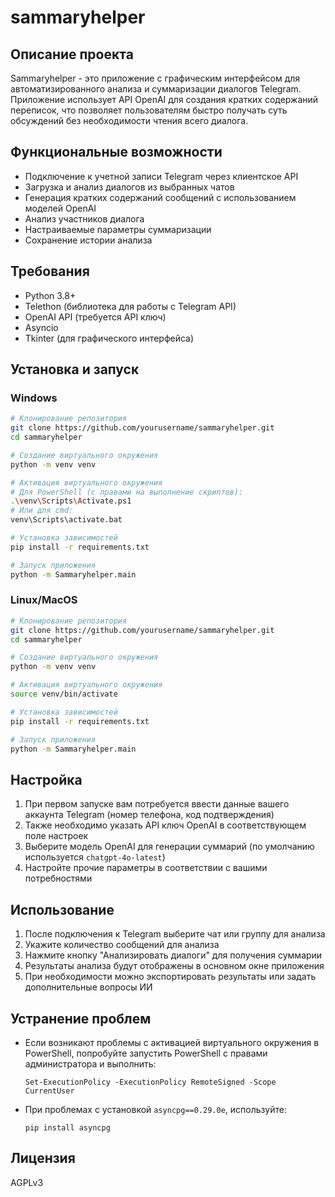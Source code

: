 # sammaryhelper

## Описание проекта
Sammaryhelper - это приложение с графическим интерфейсом для автоматизированного анализа и суммаризации диалогов Telegram. Приложение использует API OpenAI для создания кратких содержаний переписок, что позволяет пользователям быстро получать суть обсуждений без необходимости чтения всего диалога.

## Функциональные возможности
- Подключение к учетной записи Telegram через клиентское API
- Загрузка и анализ диалогов из выбранных чатов
- Генерация кратких содержаний сообщений с использованием моделей OpenAI
- Анализ участников диалога
- Настраиваемые параметры суммаризации
- Сохранение истории анализа

## Требования
- Python 3.8+
- Telethon (библиотека для работы с Telegram API)
- OpenAI API (требуется API ключ)
- Asyncio
- Tkinter (для графического интерфейса)

## Установка и запуск

### Windows
```bash
# Клонирование репозитория
git clone https://github.com/yourusername/sammaryhelper.git
cd sammaryhelper

# Создание виртуального окружения
python -m venv venv

# Активация виртуального окружения
# Для PowerShell (с правами на выполнение скриптов):
.\venv\Scripts\Activate.ps1
# Или для cmd:
venv\Scripts\activate.bat

# Установка зависимостей
pip install -r requirements.txt

# Запуск приложения
python -m Sammaryhelper.main
```

### Linux/MacOS
```bash
# Клонирование репозитория
git clone https://github.com/yourusername/sammaryhelper.git
cd sammaryhelper

# Создание виртуального окружения
python -m venv venv

# Активация виртуального окружения
source venv/bin/activate

# Установка зависимостей
pip install -r requirements.txt

# Запуск приложения
python -m Sammaryhelper.main
```

## Настройка
1. При первом запуске вам потребуется ввести данные вашего аккаунта Telegram (номер телефона, код подтверждения)
2. Также необходимо указать API ключ OpenAI в соответствующем поле настроек
3. Выберите модель OpenAI для генерации суммарий (по умолчанию используется `chatgpt-4o-latest`)
4. Настройте прочие параметры в соответствии с вашими потребностями

## Использование
1. После подключения к Telegram выберите чат или группу для анализа
2. Укажите количество сообщений для анализа
3. Нажмите кнопку "Анализировать диалоги" для получения суммарии
4. Результаты анализа будут отображены в основном окне приложения
5. При необходимости можно экспортировать результаты или задать дополнительные вопросы ИИ

## Устранение проблем
- Если возникают проблемы с активацией виртуального окружения в PowerShell, попробуйте запустить PowerShell с правами администратора и выполнить:
  ```
  Set-ExecutionPolicy -ExecutionPolicy RemoteSigned -Scope CurrentUser
  ```
- При проблемах с установкой `asyncpg==0.29.0e`, используйте:
  ```
  pip install asyncpg
  ```

## Лицензия
AGPLv3